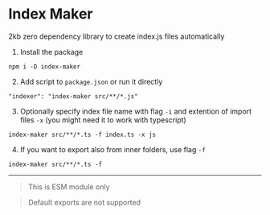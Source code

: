 # Index Maker
2kb zero dependency library to create index.js files automatically

1. Install the package

```npm i -D index-maker```

2. Add script to `package.json` or run it directly

```"indexer": "index-maker src/**/*.js"```

3. Optionally specify index file name with flag `-i` and extention of import files `-x` (you might need it to work with typescript)

```index-maker src/**/*.ts -f index.ts -x js```

4. If you want to export also from inner folders, use flag `-f`

```index-maker src/**/*.ts -f```

---

> This is ESM module only

> Default exports are not supported